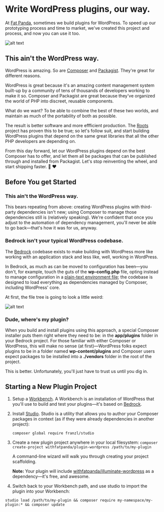 # Write WordPress plugins, our way.

At [Fat Panda](https://wordpress.withfatpanda.com), sometimes we build plugins for WordPress. To speed up our prototyping process and time to market, we've created this project and process, and now you can use it too.

![alt text](https://github.com/withfatpanda/plugin-wordpress/raw/master/lib/common/images/demo.gif "Creating a new Plugin project")

## This ain't the WordPress way.

WordPress is amazing. So are [Composer](https://getcomposer.org/) and [Packagist](https://packagist.org/). They're great for different reasons. 

WordPress is great because it's an amazing content management system built-up by a community of tens of thousands of developers working to make it so. Composer and Packagist are great because they've organized the world of PHP into discreet, reusable components.

What do we want? To be able to combine the best of these two worlds, and maintain as much of the portability of both as possible. 

The result is better software and more effficient production. The [Roots](https://roots.io/) project has proven this to be true; so let's follow suit, and start building WordPress plugins that depend on the same great libraries that all the other PHP developers are depending on. 

From this day forward, let our WordPress plugins depend on the best Composer has to offer, and let them all be packages that can be published through and installed from Packagist. Let's stop reinventing the wheel, and start shipping faster. :rocket: :heart: 

## Before You get Started

### This ain't the WordPress way.

This bears repeating from above: creating WordPress plugins with third-party dependencies isn't new; using Composer to manage those dependencies still is (relatively speaking). We're confident that once you adjust to the automation of dependency management, you'll never be able to go back&mdash;that's how it was for us, anyway.

### Bedrock isn't your typical WordPress codebase.

The [Bedrock](https://roots.io/bedrock) codebase exists to make building with WordPress more like working with an application stack and less like, well, working in WordPress. 

In Bedrock, as much as can be moved to configuration has been&mdash;you don't, for example, touch the guts of the **wp-config.php** file, opting instead to manage configuration in a [plain-text environment file](https://roots.io/bedrock/docs/environment-variables/); the codebase is designed to load everything as dependencies managed by Composer, including WordPress' core.

At first, the file tree is going to look a little weird:

![alt text](https://github.com/withfatpanda/plugin-wordpress/raw/master/lib/common/images/project-files.gif "Wait... where's all my stuff?")

### Dude, where's my plugin?

When you build and install plugins using this approach, a special Composer installer puts them right where they need to be: in the **app/plugins** folder in your Bedrock project. For those familiar with either Composer or WordPress, this will make no sense (at first)&mdash;WordPress folks expect plugins to be in a folder named **wp-content/plugins** and Composer users expect packages to be installed into a **./vendors** folder in the root of the project.

This is better. Unfortunately, you'll just have to trust us until you dig in.

## Starting a New Plugin Project

1. Setup a [Workbench](https://github.com/withfatpanda/workbench-wordpress). A Workbench is an installation of WordPress that you'll use to build and test your plugins&mdash;it's based on [Bedrock](https://roots.io/bedrock).

2. Install [Studio](https://github.com/franzliedke/studio). Studio is a utility that allows you to author your Composer packages in context (as if they were already dependencies in another project):

	`composer global require franzl/studio`

3. Create a new plugin project anywhere in your local filesystem: `composer create-project withfatpanda/plugin-wordpress /path/to/my-plugin`

	A command-line wizard will walk you through creating your project scaffolding.

	**Note:** Your plugin will include [withfatpanda/illuminate-wordpress](https://github.com/withfatpanda/illuminate-wordpress) as a dependency&mdash;it's free, and awesome.

4. Switch back to your Workbench path, and use studio to import the plugin into your Workbench:

  `studio load /path/to/my-plugin && composer require my-namespace/my-plugin:* && composer update`

